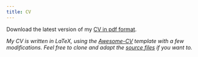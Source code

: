```yaml
---
title: CV
---
```


Download the latest version of my [CV in pdf format](https://github.com/idhx/cv/releases/latest/download/resume.pdf). 

_My CV is written in LaTeX, using the [Awesome-CV](https://github.com/posquit0/Awesome-CV) template with a few modifications. Feel free to clone and adapt the [source files](https://github.com/idhx/cv) if you want to._
